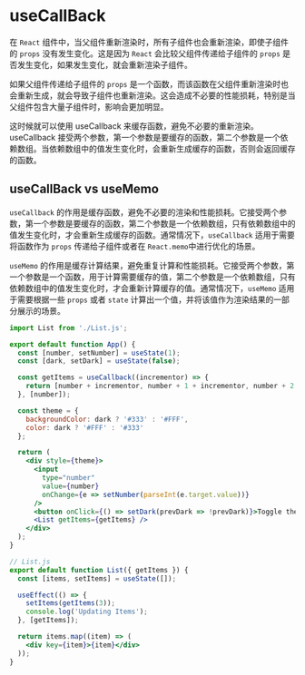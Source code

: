 # useCallBack

在 `React` 组件中，当父组件重新渲染时，所有子组件也会重新渲染，即使子组件的 `props` 没有发生变化。这是因为 `React` 会比较父组件传递给子组件的 `props` 是否发生变化，如果发生变化，就会重新渲染子组件。

如果父组件传递给子组件的 `props` 是一个函数，而该函数在父组件重新渲染时也会重新生成，就会导致子组件也重新渲染。这会造成不必要的性能损耗，特别是当父组件包含大量子组件时，影响会更加明显。

这时候就可以使用 useCallback 来缓存函数，避免不必要的重新渲染。useCallback 接受两个参数，第一个参数是要缓存的函数，第二个参数是一个依赖数组。当依赖数组中的值发生变化时，会重新生成缓存的函数，否则会返回缓存的函数。

## useCallBack vs useMemo

`useCallback` 的作用是缓存函数，避免不必要的渲染和性能损耗。它接受两个参数，第一个参数是要缓存的函数，第二个参数是一个依赖数组，只有依赖数组中的值发生变化时，才会重新生成缓存的函数。通常情况下，`useCallback` 适用于需要将函数作为 `props` 传递给子组件或者在 `React.memo`中进行优化的场景。

`useMemo` 的作用是缓存计算结果，避免重复计算和性能损耗。它接受两个参数，第一个参数是一个函数，用于计算需要缓存的值，第二个参数是一个依赖数组，只有依赖数组中的值发生变化时，才会重新计算缓存的值。通常情况下，`useMemo` 适用于需要根据一些 `props` 或者 `state` 计算出一个值，并将该值作为渲染结果的一部分展示的场景。

```jsx
import List from './List.js';

export default function App() {
  const [number, setNumber] = useState(1);
  const [dark, setDark] = useState(false);

  const getItems = useCallback((incrementor) => {
    return [number + incrementor, number + 1 + incrementor, number + 2 + incrementor];
  }, [number]);

  const theme = {
    backgroundColor: dark ? '#333' : '#FFF',
    color: dark ? '#FFF' : '#333'
  };

  return (
    <div style={theme}>
      <input
        type="number"
        value={number}
        onChange={e => setNumber(parseInt(e.target.value))}
      />
      <button onClick={() => setDark(prevDark => !prevDark)}>Toggle theme</button>
      <List getItems={getItems} />
    </div>
  );
}
```

```jsx
// List.js
export default function List({ getItems }) {
  const [items, setItems] = useState([]);

  useEffect(() => {
    setItems(getItems(3));
    console.log('Updating Items');
  }, [getItems]);

  return items.map((item) => (
    <div key={item}>{item}</div>
  ));
}
```
